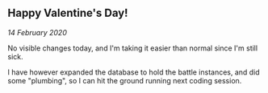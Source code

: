 Happy Valentine's Day!
---

_14 February 2020_

No visible changes today, and I'm taking it easier than normal since I'm still sick.

I have however expanded the database to hold the battle instances, and did some "plumbing", so I can hit the ground running next coding session.

